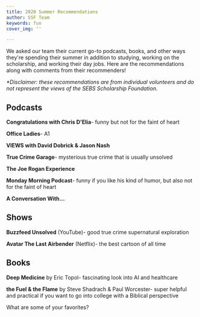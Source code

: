 ```yaml
---
title: 2020 Summer Recommendations
author: SSF Team
keywords: fun
cover_img: ''

---
```

We asked our team their current go-to podcasts, books, and other ways they're spending their summer in addition to studying, working on the scholarship, and working their day jobs. Here are the recommendations along with comments from their recommenders!

_*Disclaimer: these recommendations are from individual volunteers and do not represent the views of the SEBS Scholarship Foundation._

## Podcasts

**Congratulations with Chris D'Elia**- funny but not for the faint of heart

**Office Ladies**- A1

**VIEWS with David Dobrick & Jason Nash**

**True Crime Garage**- mysterious true crime that is usually unsolved

**The Joe Rogan Experience**

**Monday Morning Podcast**- funny if you like his kind of humor, but also not for the faint of heart

**A Conversation With...**

## Shows

**Buzzfeed Unsolved** (YouTube)- good true crime supernatural exploration

**Avatar The Last Airbender** (Netflix)- the best cartoon of all time

## Books

**Deep Medicine** by Eric Topol- fascinating look into AI and healthcare

**the Fuel & the Flame** by Steve Shadrach & Paul Worcester- super helpful and practical if you want to go into college with a Biblical perspective

What are some of your favorites?